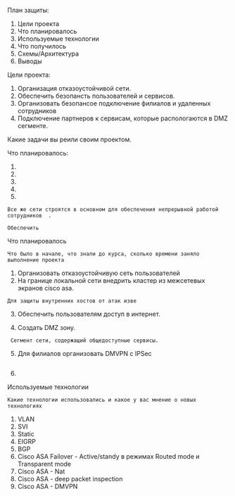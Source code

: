 План защиты:
1. Цели проекта
2. Что планировалось
3. Используемые технологии
4. Что получилось
5. Схемы/Архитектура
6. Выводы


Цели проекта:
1. Организация отказоустойчивой сети.
2. Обеспечить безопансть пользователей и сервисов.
3. Организовать безопансое подключение филиалов и удаленных сотрудников
4. Подключение партнеров к сервисам, которые распологаются в DMZ сегменте.

Какие задачи вы реили своим проектом.

Что планировалось:

1) 
2)
3)
4)
5)

```
Все же сети строятся в основном для обеспечения непрерывной работой сотрудников  .

Обеспечить 
```

Что планировалось

```
Что было в начале, что знали до курса, сколько времени заняло выполнение проекта
```

1) Организовать отказоустойчивую сеть пользователей
2) На границе локальной сети внедрить кластер из межсетевых экранов cisco asa.
```
Для защиты внутренних хостов от атак изве 
```
3) Обеспечить пользователям доступ в интернет. 

4) Создать DMZ зону.

```
 Cегмент сети, содержащий общедоступные сервисы.
```
5) Для филиалов организовать DMVPN с IPSec

```

```
6) 

Используемые технологии

``Какие технологии использовались и какое у вас мнение о новых технологиях``

1. VLAN
2. SVI
3. Static 
4. EIGRP
5. BGP
6. Cisco ASA Failover - Active/standy в режимах Routed mode и Transparent mode
6. Cisco ASA - Nat
7. Cisco ASA - deep packet inspection
8. Cisco ASA - DMVPN




